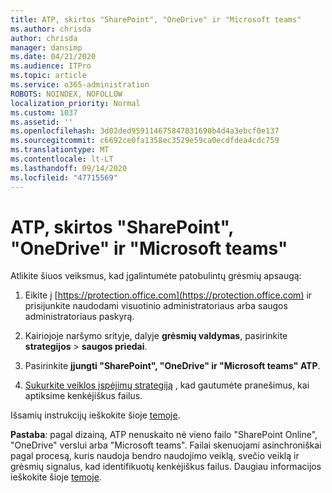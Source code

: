```yaml
---
title: ATP, skirtos "SharePoint", "OneDrive" ir "Microsoft teams"
ms.author: chrisda
author: chrisda
manager: dansimp
ms.date: 04/21/2020
ms.audience: ITPro
ms.topic: article
ms.service: o365-administration
ROBOTS: NOINDEX, NOFOLLOW
localization_priority: Normal
ms.custom: 1037
ms.assetid: ''
ms.openlocfilehash: 3d02ded959114675847831690b4d4a3ebcf0e137
ms.sourcegitcommit: c6692ce0fa1358ec3529e59ca0ecdfdea4cdc759
ms.translationtype: MT
ms.contentlocale: lt-LT
ms.lasthandoff: 09/14/2020
ms.locfileid: "47715569"
---
```

# <a name="atp-for-sharepoint-onedrive-and-microsoft-teams"></a>ATP, skirtos "SharePoint", "OneDrive" ir "Microsoft teams"

Atlikite šiuos veiksmus, kad įgalintumėte patobulintų grėsmių apsaugą:

1. Eikite į [https://protection.office.com](https://protection.office.com) ir prisijunkite naudodami visuotinio administratoriaus arba saugos administratoriaus paskyrą.

2. Kairiojoje naršymo srityje, dalyje **grėsmių valdymas**, pasirinkite **strategijos** \> **saugos priedai**.

3. Pasirinkite **įjungti "SharePoint", "OneDrive" ir "Microsoft teams" ATP**.

4. [Sukurkite veiklos įspėjimų strategiją](https://docs.microsoft.com/microsoft-365/compliance/create-activity-alerts) , kad gautumėte pranešimus, kai aptiksime kenkėjiškus failus.

Išsamių instrukcijų ieškokite šioje [temoje](https://docs.microsoft.com/microsoft-365/security/office-365-security/turn-on-atp-for-spo-odb-and-teams).

**Pastaba**: pagal dizainą, ATP nenuskaito nė vieno failo "SharePoint Online", "OneDrive" verslui arba "Microsoft teams". Failai skenuojami asinchroniškai pagal procesą, kuris naudoja bendro naudojimo veiklą, svečio veiklą ir grėsmių signalus, kad identifikuotų kenkėjiškus failus. Daugiau informacijos ieškokite šioje [temoje](https://docs.microsoft.com/microsoft-365/security/office-365-security/atp-for-spo-odb-and-teams).
